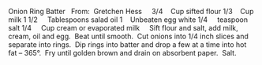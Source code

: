 Onion Ring Batter
 
From:  Gretchen Hess
 
 
3/4    Cup sifted flour
1/3    Cup milk
1 1/2     Tablespoons salad oil
1    Unbeaten egg white
1/4     teaspoon salt
1/4     Cup cream or evaporated milk
 
 
Sift flour and salt, add milk, cream, oil and egg.  Beat until smooth.  Cut onions into 1/4 inch slices and separate into rings.  Dip rings into batter and drop a few at a time into hot fat – 365°.  Fry until golden brown and drain on absorbent paper.  Salt.
 
